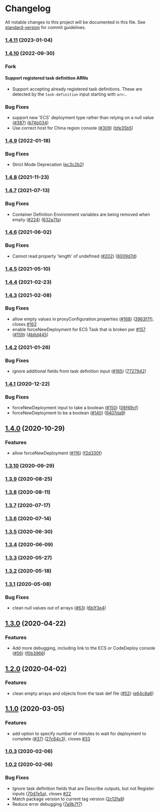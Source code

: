 # Changelog

All notable changes to this project will be documented in this file. See [standard-version](https://github.com/conventional-changelog/standard-version) for commit guidelines.

### [1.4.11](https://github.com/aws-actions/amazon-ecs-deploy-task-definition/compare/v1.4.10...v1.4.11) (2023-01-04)

### [1.4.10](https://github.com/aws-actions/amazon-ecs-deploy-task-definition/compare/v1.4.9...v1.4.10) (2022-09-30)

### Fork

#### Support registered task definition ARNs

- Support accepting already registered task definitions. These are detected by
  the `task-definition` input starting with `arn:`.

### Bug Fixes

* support new 'ECS' deployment type rather than relying on a null value ([#387](https://github.com/aws-actions/amazon-ecs-deploy-task-definition/issues/387)) ([b74b034](https://github.com/aws-actions/amazon-ecs-deploy-task-definition/commit/b74b034038701c2a78e7715e68f28b8fd49a14c7))
* Use correct host for China region console ([#309](https://github.com/aws-actions/amazon-ecs-deploy-task-definition/issues/309)) ([bfe35b5](https://github.com/aws-actions/amazon-ecs-deploy-task-definition/commit/bfe35b582b00dd351d71abc7af67f91e493c0802))

### [1.4.9](https://github.com/aws-actions/amazon-ecs-deploy-task-definition/compare/v1.4.8...v1.4.9) (2022-01-18)


### Bug Fixes

* Strict Mode Deprecation ([ec3c2b2](https://github.com/aws-actions/amazon-ecs-deploy-task-definition/commit/ec3c2b2d3e7138039c827953d14cccbedc99ae23))

### [1.4.8](https://github.com/aws-actions/amazon-ecs-deploy-task-definition/compare/v1.4.7...v1.4.8) (2021-11-23)

### [1.4.7](https://github.com/aws-actions/amazon-ecs-deploy-task-definition/compare/v1.4.6...v1.4.7) (2021-07-13)


### Bug Fixes

* Container Definition Environment variables are being removed when empty ([#224](https://github.com/aws-actions/amazon-ecs-deploy-task-definition/issues/224)) ([632a7fa](https://github.com/aws-actions/amazon-ecs-deploy-task-definition/commit/632a7fad2a714a363ed824224a88254c429236d5))

### [1.4.6](https://github.com/aws-actions/amazon-ecs-deploy-task-definition/compare/v1.4.5...v1.4.6) (2021-06-02)


### Bug Fixes

* Cannot read property 'length' of undefined ([#202](https://github.com/aws-actions/amazon-ecs-deploy-task-definition/issues/202)) ([8009d7d](https://github.com/aws-actions/amazon-ecs-deploy-task-definition/commit/8009d7da6ac76c5f49983585decef599d9916042))

### [1.4.5](https://github.com/aws-actions/amazon-ecs-deploy-task-definition/compare/v1.4.4...v1.4.5) (2021-05-10)

### [1.4.4](https://github.com/aws-actions/amazon-ecs-deploy-task-definition/compare/v1.4.3...v1.4.4) (2021-02-23)

### [1.4.3](https://github.com/aws-actions/amazon-ecs-deploy-task-definition/compare/v1.4.2...v1.4.3) (2021-02-08)


### Bug Fixes

* allow empty values in proxyConfiguration.properties ([#168](https://github.com/aws-actions/amazon-ecs-deploy-task-definition/issues/168)) ([3963f7f](https://github.com/aws-actions/amazon-ecs-deploy-task-definition/commit/3963f7f3050f9c64b285d6a437b3d447a73131f3)), closes [#163](https://github.com/aws-actions/amazon-ecs-deploy-task-definition/issues/163)
* enable forceNewDeployment for ECS Task that is broken per [#157](https://github.com/aws-actions/amazon-ecs-deploy-task-definition/issues/157) ([#159](https://github.com/aws-actions/amazon-ecs-deploy-task-definition/issues/159)) ([4b6d445](https://github.com/aws-actions/amazon-ecs-deploy-task-definition/commit/4b6d44541b0b3e5871a0eb4265d8c35a35cbb215))

### [1.4.2](https://github.com/aws-actions/amazon-ecs-deploy-task-definition/compare/v1.4.1...v1.4.2) (2021-01-26)


### Bug Fixes

* ignore additional fields from task definition input ([#165](https://github.com/aws-actions/amazon-ecs-deploy-task-definition/issues/165)) ([7727942](https://github.com/aws-actions/amazon-ecs-deploy-task-definition/commit/77279428f4b2e987d6c03366891893fb8161c1e4))

### [1.4.1](https://github.com/aws-actions/amazon-ecs-deploy-task-definition/compare/v1.4.0...v1.4.1) (2020-12-22)


### Bug Fixes

* forceNewDeployment input to take a boolean ([#150](https://github.com/aws-actions/amazon-ecs-deploy-task-definition/issues/150)) ([06f69cf](https://github.com/aws-actions/amazon-ecs-deploy-task-definition/commit/06f69cf0d8243e21900f315a65772f40e9b508a2))
* forceNewDeployment to be a boolean ([#140](https://github.com/aws-actions/amazon-ecs-deploy-task-definition/issues/140)) ([9407da9](https://github.com/aws-actions/amazon-ecs-deploy-task-definition/commit/9407da9865a8d6b2d45c8239daeaff7203b49d45))

## [1.4.0](https://github.com/aws-actions/amazon-ecs-deploy-task-definition/compare/v1.3.10...v1.4.0) (2020-10-29)


### Features

* allow forceNewDeployment ([#116](https://github.com/aws-actions/amazon-ecs-deploy-task-definition/issues/116)) ([f2d330f](https://github.com/aws-actions/amazon-ecs-deploy-task-definition/commit/f2d330fcd84477fa5332a7f18acb483c21e31bee))

### [1.3.10](https://github.com/aws-actions/amazon-ecs-deploy-task-definition/compare/v1.3.9...v1.3.10) (2020-09-29)

### [1.3.9](https://github.com/aws-actions/amazon-ecs-deploy-task-definition/compare/v1.3.8...v1.3.9) (2020-08-25)

### [1.3.8](https://github.com/aws-actions/amazon-ecs-deploy-task-definition/compare/v1.3.7...v1.3.8) (2020-08-11)

### [1.3.7](https://github.com/aws-actions/amazon-ecs-deploy-task-definition/compare/v1.3.6...v1.3.7) (2020-07-17)

### [1.3.6](https://github.com/aws-actions/amazon-ecs-deploy-task-definition/compare/v1.3.5...v1.3.6) (2020-07-14)

### [1.3.5](https://github.com/aws-actions/amazon-ecs-deploy-task-definition/compare/v1.3.4...v1.3.5) (2020-06-30)

### [1.3.4](https://github.com/aws-actions/amazon-ecs-deploy-task-definition/compare/v1.3.3...v1.3.4) (2020-06-09)

### [1.3.3](https://github.com/aws-actions/amazon-ecs-deploy-task-definition/compare/v1.3.2...v1.3.3) (2020-05-27)

### [1.3.2](https://github.com/aws-actions/amazon-ecs-deploy-task-definition/compare/v1.3.1...v1.3.2) (2020-05-18)

### [1.3.1](https://github.com/aws-actions/amazon-ecs-deploy-task-definition/compare/v1.3.0...v1.3.1) (2020-05-08)


### Bug Fixes

* clean null values out of arrays ([#63](https://github.com/aws-actions/amazon-ecs-deploy-task-definition/issues/63)) ([6b1f3e4](https://github.com/aws-actions/amazon-ecs-deploy-task-definition/commit/6b1f3e4e8c4e9b191fbf70a5c79418b7eaa995a9))

## [1.3.0](https://github.com/aws-actions/amazon-ecs-deploy-task-definition/compare/v1.2.0...v1.3.0) (2020-04-22)


### Features

* Add more debugging, including link to the ECS or CodeDeploy console ([#56](https://github.com/aws-actions/amazon-ecs-deploy-task-definition/issues/56)) ([f0b3966](https://github.com/aws-actions/amazon-ecs-deploy-task-definition/commit/f0b3966cfef41a73fc35f3001025fb9290b3673b))

## [1.2.0](https://github.com/aws-actions/amazon-ecs-deploy-task-definition/compare/v1.1.0...v1.2.0) (2020-04-02)


### Features

* clean empty arrays and objects from the task def file ([#52](https://github.com/aws-actions/amazon-ecs-deploy-task-definition/issues/52)) ([e64c8a6](https://github.com/aws-actions/amazon-ecs-deploy-task-definition/commit/e64c8a6fd7cb8f40b6487fc0acd0a357cc1eaffd))

## [1.1.0](https://github.com/aws-actions/amazon-ecs-deploy-task-definition/compare/v1.0.3...v1.1.0) (2020-03-05)


### Features

* add option to specify number of minutes to wait for deployment to complete ([#37](https://github.com/aws-actions/amazon-ecs-deploy-task-definition/issues/37)) ([27c64c3](https://github.com/aws-actions/amazon-ecs-deploy-task-definition/commit/27c64c3fabb355c8a4311a02eaf507f684adc033)), closes [#33](https://github.com/aws-actions/amazon-ecs-deploy-task-definition/issues/33)

### [1.0.3](https://github.com/aws-actions/amazon-ecs-deploy-task-definition/compare/v1.0.2...v1.0.3) (2020-02-06)

### [1.0.2](https://github.com/aws-actions/amazon-ecs-deploy-task-definition/compare/v1.0.1...v1.0.2) (2020-02-06)


### Bug Fixes

* Ignore task definition fields that are Describe outputs, but not Register inputs ([70d7e5a](https://github.com/aws-actions/amazon-ecs-deploy-task-definition/commit/70d7e5a70a160768b612a0d0db2820fb24259958)), closes [#22](https://github.com/aws-actions/amazon-ecs-deploy-task-definition/issues/22)
* Match package version to current tag version ([2c12fa8](https://github.com/aws-actions/amazon-ecs-deploy-task-definition/commit/2c12fa8bf9f89ea322d319c83cfcf8f3175bfbb1))
* Reduce error debugging ([7a9b7f7](https://github.com/aws-actions/amazon-ecs-deploy-task-definition/commit/7a9b7f71e4f9b87151c1b4e3bde474db2eee1595))
